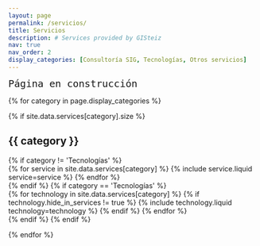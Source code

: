 ```yaml
---
layout: page
permalink: /servicios/
title: Servicios
description: # Services provided by GISteiz
nav: true
nav_order: 2
display_categories: [Consultoría SIG, Tecnologías, Otros servicios]
---
```


<div class="services">

<code style="font-size: 1.4em">Página en construcción</code>

<!-- Display categorized services -->

{% for category in page.display_categories %}

{% if site.data.services[category].size %}

  <!--a id="{{ category }}" href=".#{{ category }}"-->
  <h2 id="{{ category }}" class="category">{{ category }}</h2>
  <!--/a-->
  {% if category != 'Tecnologías' %}
    <!--div class="services d-flex flex-wrap flex-md-row flex-column justify-content-between align-items-center"-->
    <div class="service row row-cols-1 row-cols-md-3">
      {% for service in site.data.services[category] %}
        {% include service.liquid service=service %}
      {% endfor %}
    </div>
  {% endif %}
  {% if category == 'Tecnologías' %}
    <div class="service row row-cols-1 row-cols-md-6">
      {% for technology in site.data.services[category] %}
        {% if technology.hide_in_services != true %}
          {% include technology.liquid technology=technology %}
        {% endif %}
      {% endfor %}
    </div>
  {% endif %}
  {% endif %}

{% endfor %}

</div>
